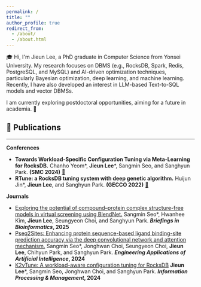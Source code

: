 ```yaml
---
permalink: /
title: ""
author_profile: true
redirect_from: 
  - /about/
  - /about.html
---
```


🎓 Hi, I'm Jieun Lee, a PhD graduate in Computer Science from Yonsei University.
My research focuses on DBMS (e.g., RocksDB, Spark, Redis, PostgreSQL, and MySQL) and AI-driven optimization techniques, particularly Bayesian optimization, deep learning, and machine learning. Recently, I have also developed an interest in LLM-based Text-to-SQL models and vector DBMSs.

I am currently exploring postdoctoral opportunities, aiming for a future in academia. 🚀 


## 📝 Publications
-------------------
**Conferences**
* **Towards Workload-Specific Configuration Tuning via Meta-Learning for RocksDB.** Chanho Yeom*, **Jieun Lee***, Sangmin Seo, and Sanghyun Park. **(SMC 2024)** [🔗](https://doi.org/10.1109/SMC54092.2024.10831422)
* **RTune: a RocksDB tuning system with deep genetic algorithm.** Huijun Jin*, **Jieun Lee**, and Sanghyun Park. **(GECCO 2022)** [🔗](https://doi.org/10.1145/3512290.3528726)

  
**Journals**
* [Exploring the potential of compound–protein complex structure-free models in virtual screening using BlendNet.](https://doi.org/10.1093/bib/bbae712) Sangmin Seo*, Hwanhee Kim, **Jieun Lee**, Seungyeon Choi, and Sanghyun Park. **_Briefings in Bioinformatics_, 2025**
* [Pseq2Sites: Enhancing protein sequence-based ligand binding-site prediction accuracy via the deep convolutional network and attention mechanism.](https://doi.org/10.1016/j.engappai.2023.107257) Sangmin Seo*, Jonghwan Choi, Seungyeon Choi, **Jieun Lee**, Chihyun Park, and Sanghyun Park. **_Engineering Applications of Artificial Intelligence_, 2024**
* [K2vTune: A workload-aware configuration tuning for RocksDB](https://doi.org/10.1016/j.ipm.2023.103567) **Jieun Lee***, Sangmin Seo, Jonghwan Choi, and Sanghyun Park. **_Information Processing & Management_, 2024**
  
